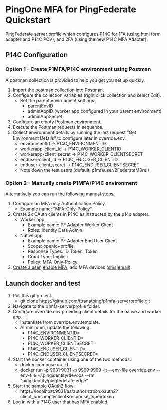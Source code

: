 # PingOne MFA for PingFederate Quickstart

PingFederate server profile which configures P14C for 1FA (using html form adapter and P14C PCV), and 2FA (using the new P14C MFA Adapter).

## P14C Configuration

### Option 1 - Create P1MFA/P14C environment using Postman

A postman collection is provided to help you get you set up quickly. 

1. Import the [postman collection](postman_setup_p1mfa.json) into Postman.
2. Configure the collection variables (right click collection and select Edit).
    - Set the parent environment settings:
      - parentEnvID
      - adminAppID (worker app configured in your parent environment)
      - adminAppSecret
3. Configure an empty Postman environment.
4. Execute the Postman requests in sequence.
5. Collect environment details by running the last request "Get Environment Details" to configure later in override.env.
    - environmentId -> P14C_ENVIRONMENTID
    - workerapp-client_id -> P14C_WORKER_CLIENTID
    - workerapp-client_secret -> P14C_WORKER_CLIENTSECRET
    - enduser-client_id -> P14C_ENDUSER_CLIENTID
    - enduser-client_secret -> P14C_ENDUSER_CLIENTSECRET
    - Note down the test users (default: p1mfauser/2FederateM0re!)

### Option 2 - Manually create P1MFA/P14C environment

Alternatively you can run the following manual steps:

1. Configure an MFA only Authentication Policy.
     - Example name: "MFA-Only-Policy".
2. Create 2x OAuth clients in P14C as instructed by the p14c adapter.
     - Worker app
       - Example name: PF Adapter Worker Client
       - Roles: Identity Data Admin
     - Native app
       - Example name: PF Adapter End User Client
       - Scope: openid+profile
       - Response Types: ID Token, Token
       - Grant Type: Implicit
       - Policy: MFA-Only-Policy
3. [Create a user](https://apidocs.pingidentity.com/pingone/platform/v1/api/#post-create-user), [enable MFA](https://apidocs.pingidentity.com/pingone/platform/v1/api/#put-update-user-mfa-enabled), add MFA devices ([sms](https://apidocs.pingidentity.com/pingone/platform/v1/api/#post-create-mfa-user-device-sms)|[email](https://apidocs.pingidentity.com/pingone/platform/v1/api/#post-create-mfa-user-device-email)).

## Launch docker and test

1. Pull this git project.
    - git clone https://github.com/ttranatping/p1mfa-serverprofile.git
2. Navigate to the p1mfa-serverprofile folder.
3. Configure override.env providing client details for the native and worker app.
    - instantiate from override.env.template.
    - At minimum, update the following:
        - P14C_ENVIRONMENTID=
        - P14C_WORKER_CLIENTID=
        - P14C_WORKER_CLIENTSECRET=
        - P14C_ENDUSER_CLIENTID=
        - P14C_ENDUSER_CLIENTSECRET=
4. Start the docker container using one of the two methods:
    - docker-compose up -d
    - docker run -p 9031:9031 -p 9999:9999 -it --env-file override.env --env-file ~/.pingidentity/devops --rm  "pingidentity/pingfederate:edge"
5. Start the sample OAuth2 flow: 
    - https://localhost:9031/as/authorization.oauth2?client_id=sampleclient&response_type=token
6. Log in with a P14C user that has MFA enabled.
